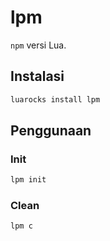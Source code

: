 # lpm

`npm` versi Lua.

## Instalasi

```bash
luarocks install lpm
```

## Penggunaan

### Init

```bash
lpm init
```

### Clean

```bash
lpm c
```
